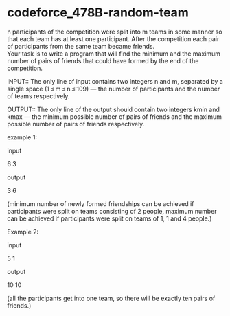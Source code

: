 # codeforce_478B-random-team
n participants of the competition were split into m teams in some manner so that each team has at least one participant. 
After the competition each pair of participants from the same team became friends.  
Your task is to write a program that will find the minimum and the maximum number of pairs of friends that could have formed by the end of the competition.

INPUT::
The only line of input contains two integers n and m, separated by a single space (1 ≤ m ≤ n ≤ 109) — the number of participants and the number of teams respectively.

OUTPUT::
The only line of the output should contain two integers kmin and kmax — the minimum possible number of pairs of friends and the maximum possible number of pairs of friends respectively.

example 1:

input

6 3

output

3 6

(minimum number of newly formed friendships can be achieved if participants were split on teams consisting of 2 people, maximum number can be achieved if participants were split on teams of 1, 1 and 4 people.)

Example 2:

input

5 1

output

10 10

(all the participants get into one team, so there will be exactly ten pairs of friends.)
